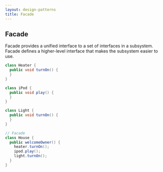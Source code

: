 ```yaml
---
layout: design-patterns
title: Facade
---
```


## Facade

Facade provides a unified interface to a set of interfaces in a subsystem. Facade defines a higher-level interface that makes the subsystem easier to use.

```java
class Heater {
  public void turnOn() {
  }
}

class iPod {
  public void play() {
  }
}

class Light {
  public void turnOn() {
  }
}

// Facade
class House {
  public welcomeOwner() {
    heater.turnOn();
    ipod.play();
    light.turnOn();
  }
}
```